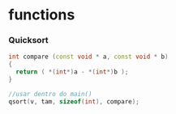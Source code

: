 # functions

### Quicksort

```c++
int compare (const void * a, const void * b)
{
  return ( *(int*)a - *(int*)b );
}

//usar dentro do main()
qsort(v, tam, sizeof(int), compare);
```
